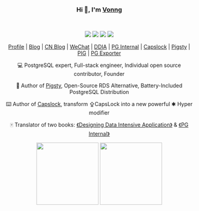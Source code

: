 <div align="center">
    <h3>Hi 👋, I'm <a href="https://vonng.com/en/">Vonng</a></h3>
    <br>
    <p align="center">
        <img src="https://img.shields.io/github/stars/Vonng">
        <img src="https://img.shields.io/github/followers/Vonng"/>
        <img src="https://badges.pufler.dev/visits/Vonng/Vonng"/>
        <a href="https://committers.top/china.html"><img src="https://user-badge.committers.top/china/Vonng.svg"/></a>
    </p>
    <p align="center">
        <a href="https://vonng.com/en/about"><span>Profile</span></a> |
        <a href="https://blog.vonng.com/en/"><span>Blog</span></a> |
        <a href="https://blog.vonng.com/"><span>CN Blog</span></a> |
        <a href="img/addvon.jpeg"><span>WeChat</span></a> |
        <a href="https://ddia.vonng.com"><span>DDIA</span></a> |
        <a href="https://pgint.vonng.com"><span>PG Internal</span></a> |
        <a href="https://capslock.vonng.com"><span>Capslock</span></a> |
        <a href="https://pgsty.com"><span>Pigsty</span></a> |
        <a href="https://pig.pgsty.com"><span>PIG</span></a> |
        <a href="https://exp.pgsty.com"><span>PG Exporter</span></a>
    </p>
    <p>💻 PostgreSQL expert, Full-stack engineer, Individual open source contributor, Founder</p>
    <p>🐘 Author of <a href="https://pgsty.com">Pigsty</a>, Open-Source RDS Alternative, Battery-Included PostgreSQL Distribution</p>
    <p>⌨️ Author of <a href="http://capslock.vonng.com">Capslock</a>, transform ⇪CapsLock into a new powerful ✱ Hyper modifier</p>
    <p>🀄️ Translator of two books: <a href="https://ddia.vonng.com">《Designing Data Intensive Application》</a> & <a href="https://pgint.vonng.com">《PG Internal》</a></p>
    <p>
        <img src="https://github-readme-stats.vercel.app/api?username=Vonng&count_private=true&theme=shadow_blue&show_icons=true&rank_icon=github" height="165" />
        <img src="https://github-readme-stats.vercel.app/api/top-langs/?username=Vonng&hide=css,html&theme=shadow_blue" height="165" />
    </p>

<!--    <p align="center">-->
<!--        <a href="https://golang.org" target="_blank"><img src="img/go.svg" alt="go" width="40" height="40"/></a>-->
<!--        <a href="https://www.python.org" target="_blank"><img src="img/python.svg" alt="python" width="40" height="40"/></a>-->
<!--        <a href="https://nodejs.org" target="_blank"><img src="img/nodejs.svg" alt="nodejs" width="40" height="40"/></a>-->
<!--        <a href="https://www.w3schools.com/sql/sql_intro.asp" target="_blank"><img src="img/sql.svg" alt="sql" width="40" height="40"/></a>-->
<!--        <a href="https://graphql.org/" target="_blank"><img src="img/graphql.svg" alt="graphql" width="40" height="40"/></a>-->
<!--        <a href="https://www.cprogramming.com/" target="_blank"><img src="img/c.svg" alt="c" width="40" height="40"/></a>-->
<!--        <a href="https://isocpp.org/" target="_blank"><img src="img/cpp.svg" alt="cpp" width="40" height="40"/></a>-->
<!--        <a href="https://docs.microsoft.com/en-us/dotnet/csharp/" target="_blank"><img src="img/csharp.svg" alt="csharp" width="40" height="40"/> </a>-->
<!--        <a href="https://www.java.com" target="_blank"><img src="img/java.svg" alt="java" width="40" height="40"/></a>-->
<!--        <a href="https://www.lua.org/" target="_blank"><img src="img/lua.svg" alt="lua" width="40" height="40"/></a>-->
<!--        <a href="https://developer.mozilla.org/en-US/docs/Web/JavaScript" target="_blank"><img src="img/javascript.svg" alt="javascript" width="40" height="40"/></a>-->
<!--        <a href="https://www.w3.org/html/" target="_blank"><img src="img/html5.svg" alt="html5" width="40" height="40"/></a>-->
<!--        <a href="https://www.w3schools.com/css/" target="_blank"><img src="img/css3.svg" alt="css3" width="40" height="40"/></a>-->
<!--        <a href="https://www.mathworks.com/products/matlab.html" target="_blank"><img src="img/matlab.svg" alt="matlab" width="40" height="40"/> </a>-->
<!--    </p>-->
<!--    <p align="center">-->
<!--        <a href="https://www.postgresql.org/" target="_blank"><img src="img/postgresql.svg" alt="postgresql" width="40" height="40"/></a>-->
<!--        <a href="https://redis.io/" target="_blank"><img src="img/redis.svg" alt="redis" width="40" height="40"/> </a>-->
<!--        <a href="https://www.mongodb.com/" target="_blank"><img src="img/mongodb.svg" alt="mongodb" width="40" height="40"/> </a>-->
<!--        <a href="https://www.mysql.com/" target="_blank"><img src="img/mysql.svg" alt="mysql" width="40" height="40"/> </a>-->
<!--        <a href="https://etcd.io/" target="_blank"><img src="img/etcd.svg" alt="etcd" width="40" height="40"/> </a>-->
<!--        <a href="https://www.consul.io/" target="_blank"><img src="img/consul.svg" alt="consul" width="40" height="40"/> </a>-->
<!--        <a href="https://greenplum.org/" target="_blank"><img src="img/greenplum.svg" alt="greenplum" width="40" height="40"/> </a>-->
<!--        <a href="https://hbase.apache.org/" target="_blank"><img src="img/hbase.svg" alt="hbase" width="40" height="40"/> </a>-->
<!--        <a href="https://www.alibabacloud.com/zh/product/maxcompute" target="_blank"><img src="img/maxcompute.png" alt="maxcompute" width="40" height="40"/> </a>-->
<!--        <a href="https://www.sqlite.org/index.html" target="_blank"><img src="img/sqlite.svg" alt="sqlite" width="40" height="40"/> </a>-->
<!--        <a href="https://postgis.net/" target="_blank"><img src="img/postgis.png" alt="postgis" width="40" height="40"/></a>-->
<!--        <a href="https://www.timescale.com/" target="_blank"><img src="img/timescale.png" alt="timescale" width="40" height="40"/> </a>-->
<!--        <a href="http://docs.pipelinedb.com/" target="_blank"><img src="img/pipeline.png" alt="pipeline" width="40" height="40"/> </a>-->
<!--        <a href="https://www.microsoft.com/" target="_blank"><img src="img/excel.svg" alt="excel" width="40" height="40"/> </a>-->
<!--    </p>-->
<!--    <p align="center">-->
<!--        <a href="https://www.gnu.org/software/bash/" target="_blank"><img src="img/bash.svg" alt="bash" width="40" height="40"/> </a>-->
<!--        <a href="https://git-scm.com/" target="_blank"><img src="img/git.svg" alt="git" width="40" height="40"/></a>-->
<!--        <a href="https://www.vim.org/" target="_blank"><img src="img/vim.svg" alt="vim" width="40" height="40"/> </a>-->
<!--        <a href="https://www.linux.org/" target="_blank"><img src="img/centos.svg" alt="linux" width="40" height="40"/> </a>-->
<!--        <a href="https://www.jetbrains.com/idea/" target="_blank"><img src="img/intellij.svg" alt="intellij" width="40" height="40"/></a>-->
<!--        <a href="https://www.nginx.com" target="_blank"><img src="img/nginx.svg" alt="nginx" width="40" height="40"/> </a>-->
<!--        <a href="https://www.ansible.com/" target="_blank"><img src="img/ansible.svg" alt="ansible" width="40" height="40"/> </a>-->
<!--        <a href="https://www.vagrantup.com/" target="_blank"><img src="img/vagrant.svg" alt="vagrant" width="40" height="40"/> </a>-->
<!--        <a href="https://www.docker.com/" target="_blank"><img src="img/docker.svg" alt="docker" width="40" height="40"/> </a>-->
<!--        <a href="https://kubernetes.io" target="_blank"><img src="img/kubernetes.svg" alt="kubernetes" width="40" height="40"/> </a>-->
<!--        <a href="https://prometheus.io" target="_blank"><img src="img/prometheus.svg" alt="prometheus" width="40" height="40"/> </a>-->
<!--        <a href="https://grafana.com/" target="_blank"><img src="img/grafana.svg" alt="grafana" width="40" height="40"/> </a>-->
<!--        <a href="https://echarts.apache.org/" target="_blank"><img src="img/echarts.png" alt="echarts" width="40" height="40"/> </a>-->
<!--        <a href="https://d3js.org/" target="_blank"><img src="img/d3js.svg" alt="d3js" width="40" height="40"/> </a>-->
<!--    </p>-->
</div>
